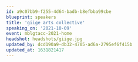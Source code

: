 ```yaml
---
id: a9c07bb9-f255-4d64-badb-b8efbba99cbe
blueprint: speakers
title: 'giige arts collective'
speaking_on: '2021-10-09'
event: mblgtacc-2021-home
headshot: headshots/giige.jpg
updated_by: dcd190a9-db32-4705-ad6a-2795ef6f415b
updated_at: 1631821417
---
```


